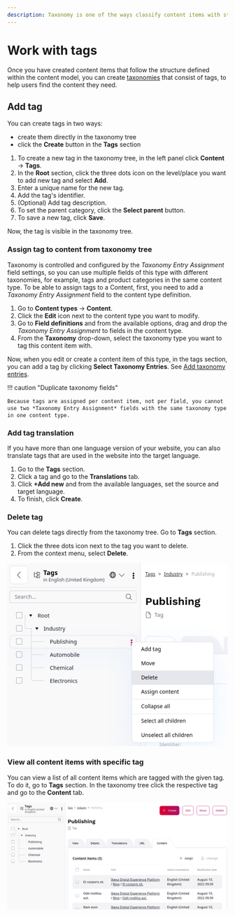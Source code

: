 ```yaml
---
description: Taxonomy is one of the ways classify content items with structured tags.
---
```


# Work with tags

Once you have created content items that follow the structure defined within the content model, you can create [taxonomies](taxonomy.md) that consist of tags, to help users find the content they need.

## Add tag

You can create tags in two ways:

- create them directly in the taxonomy tree
- click the **Create** button in the **Tags** section

1. To create a new tag in the taxonomy tree, in the left panel click **Content** -> **Tags**.
1. In the **Root** section, click the three dots icon on the level/place you want to add new tag and select **Add**.
1. Enter a unique name for the new tag.
1. Add the tag's identifier.
1. (Optional) Add tag description.
1. To set the parent category, click the **Select parent** button.
1. To save a new tag, click **Save**.

Now, the tag is visible in the taxonomy tree.

### Assign tag to content from taxonomy tree

Taxonomy is controlled and configured by the *Taxonomy Entry Assignment* field settings, so you can use multiple fields of this type with different taxonomies, for example, tags and product categories in the same content type.
To be able to assign tags to a Content, first, you need to add a *Taxonomy Entry Assignment* field to the content type definition.

1. Go to **Content types** -> **Content**.
1. Click the **Edit** icon next to the content type you want to modify.
1. Go to **Field definitions** and from the available options, drag and drop the *Taxonomy Entry Assignment* to fields in the content type.
1. From the **Taxonomy** drop-down, select the taxonomy type you want to tag this content item with.

Now, when you edit or create a content item of this type, in the tags section, you can add a tag by clicking **Select Taxonomy Entries**. See [Add taxonomy entries](create_edit_content_items.md#add-taxonomy-entries).

!!! caution "Duplicate taxonomy fields"

    Because tags are assigned per content item, not per field, you cannot use two *Taxonomy Entry Assignment* fields with the same taxonomy type in one content type.

### Add tag translation

If you have more than one language version of your website, you can also translate
tags that are used in the website into the target language.

1. Go to the **Tags** section.
1. Click a tag and go to the **Translations** tab.
1. Click **+Add new** and from the available languages, set the source and target language.
1. To finish, click **Create**.

### Delete tag

You can delete tags directly from the taxonomy tree. Go to **Tags** section.

1. Click the three dots icon next to the tag you want to delete.
1. From the context menu, select **Delete**.

![Delete tag](img/taxonomy_delete_tag.png "Delete tag")

### View all content items with specific tag

You can view a list of all content items which are tagged with the given tag.
To do it, go to **Tags** section.
In the taxonomy tree click the respective tag and go to the **Content** tab.

![Content list](img/taxonomy_content_list.png "Content list")
